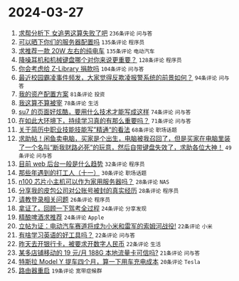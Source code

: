 # 2024-03-27

1. [求帮分析下 女追男这算失败了吧](https://www.v2ex.com/t/1027376) `236条评论` `问与答`
1. [可以晒下你们的服务器配置吗](https://www.v2ex.com/t/1027481) `135条评论` `程序员`
1. [求推荐一款 20W 左右的纯电车](https://www.v2ex.com/t/1027321) `135条评论` `电动汽车`
1. [降噪耳机和机械键盘哪个对你来说更重要？](https://www.v2ex.com/t/1027325) `128条评论` `程序员`
1. [你会考虑给 Z-Library 捐款吗](https://www.v2ex.com/t/1027315) `104条评论` `问与答`
1. [最近校园霸凌事件频发，大家觉得反欺凌报警系统的前景如何？](https://www.v2ex.com/t/1027332) `94条评论` `问与答`
1. [我的资产配置方案](https://www.v2ex.com/t/1027429) `81条评论` `投资`
1. [我这算不算被宰](https://www.v2ex.com/t/1027345) `78条评论` `生活`
1. [su7 的页面好炫酷，要用什么技术才能写成这样](https://www.v2ex.com/t/1027438) `74条评论` `问与答`
1. [在如此大环境下，持续学习真的有那么重要吗？](https://www.v2ex.com/t/1027318) `71条评论` `问与答`
1. [关于简历中职业技能技能写”精通“的看法](https://www.v2ex.com/t/1027333) `68条评论` `职场话题`
1. [求助帖！闲鱼卖电脑，买家是个出生，电脑被我召回了，但是买家在电脑里装了一个名叫“断我财路必死”的玩意，然后自带键盘失效了，求助各位大神！](https://www.v2ex.com/t/1027566) `49条评论` `问与答`
1. [目前 web 后台一般是什么趋势](https://www.v2ex.com/t/1027473) `32条评论` `程序员`
1. [那些年遇到的打工人（十一）](https://www.v2ex.com/t/1027468) `30条评论` `职场话题`
1. [n100 芯片小主机可以作为家用服务器吗？](https://www.v2ex.com/t/1027567) `28条评论` `NAS`
1. [分享我的皮包公司对公账号被封的真实经历](https://www.v2ex.com/t/1027526) `28条评论` `程序员`
1. [请教登录相关问题](https://www.v2ex.com/t/1027501) `26条评论` `程序员`
1. [拿证了，回顾一下驾考全过程](https://www.v2ex.com/t/1027490) `24条评论` `分享发现`
1. [精酿啤酒求推荐](https://www.v2ex.com/t/1027485) `24条评论` `Apple`
1. [立帖为证：电动汽车赛道将成为小米和雷军的索姆河战役!](https://www.v2ex.com/t/1027530) `22条评论` `小米`
1. [有啥学习英语的好工具吗？](https://www.v2ex.com/t/1027495) `22条评论` `问与答`
1. [昨天去开银行卡，被要求开数字人民币](https://www.v2ex.com/t/1027386) `22条评论` `生活`
1. [某多店铺移动的 19 元/月 188G 本地流量卡可信吗?](https://www.v2ex.com/t/1027469) `21条评论` `问与答`
1. [特斯拉 Model Y 提车四个月，算一下用车充电成本](https://www.v2ex.com/t/1027375) `20条评论` `Tesla`
1. [路由器重启](https://www.v2ex.com/t/1027384) `19条评论` `宽带症候群`
